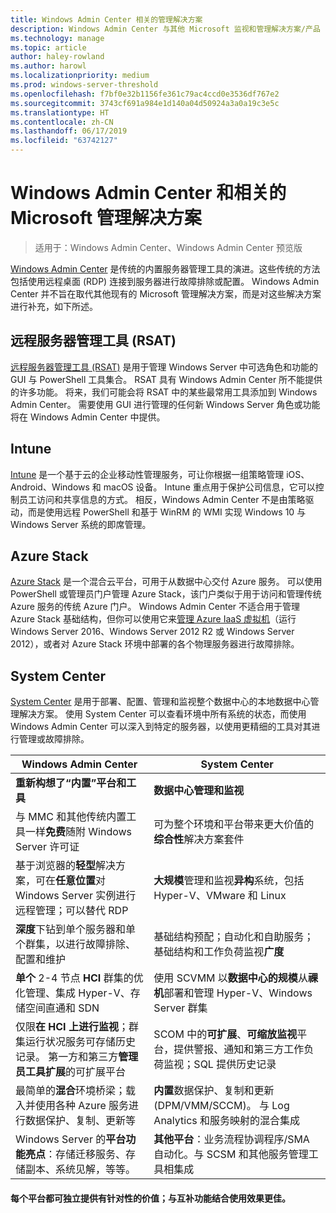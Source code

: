 ```yaml
---
title: Windows Admin Center 相关的管理解决方案
description: Windows Admin Center 与其他 Microsoft 监视和管理解决方案/产品 (Project Honolulu) 的比较及其如何相辅相成
ms.technology: manage
ms.topic: article
author: haley-rowland
ms.author: harowl
ms.localizationpriority: medium
ms.prod: windows-server-threshold
ms.openlocfilehash: f7bf0e32b1156fe361c79ac4ccd0e3536df767e2
ms.sourcegitcommit: 3743cf691a984e1d140a04d50924a3a0a19c3e5c
ms.translationtype: HT
ms.contentlocale: zh-CN
ms.lasthandoff: 06/17/2019
ms.locfileid: "63742127"
---
```

# <a name="windows-admin-center-and-related-management-solutions-from-microsoft"></a>Windows Admin Center 和相关的 Microsoft 管理解决方案

>适用于：Windows Admin Center、Windows Admin Center 预览版

[Windows Admin Center](windows-admin-center.md) 是传统的内置服务器管理工具的演进。这些传统的方法包括使用远程桌面 (RDP) 连接到服务器进行故障排除或配置。 Windows Admin Center 并不旨在取代其他现有的 Microsoft 管理解决方案，而是对这些解决方案进行补充，如下所述。

## <a name="remote-server-administration-tools-rsat"></a>远程服务器管理工具 (RSAT)

[远程服务器管理工具 (RSAT)](https://docs.microsoft.com/windows-server/remote/remote-server-administration-tools) 是用于管理 Windows Server 中可选角色和功能的 GUI 与 PowerShell 工具集合。 RSAT 具有 Windows Admin Center 所不能提供的许多功能。 将来，我们可能会将 RSAT 中的某些最常用工具添加到 Windows Admin Center。 需要使用 GUI 进行管理的任何新 Windows Server 角色或功能将在 Windows Admin Center 中提供。

## <a name="intune"></a>Intune

[Intune](https://www.microsoft.com/cloud-platform/microsoft-intune) 是一个基于云的企业移动性管理服务，可让你根据一组策略管理 iOS、Android、Windows 和 macOS 设备。 Intune 重点用于保护公司信息，它可以控制员工访问和共享信息的方式。 相反，Windows Admin Center 不是由策略驱动，而是使用远程 PowerShell 和基于 WinRM 的 WMI 实现 Windows 10 与 Windows Server 系统的即席管理。

## <a name="azure-stack"></a>Azure Stack

[Azure Stack](https://azure.microsoft.com/overview/azure-stack/) 是一个混合云平台，可用于从数据中心交付 Azure 服务。 可以使用 PowerShell 或管理员门户管理 Azure Stack，该门户类似于用于访问和管理传统 Azure 服务的传统 Azure 门户。 Windows Admin Center 不适合用于管理 Azure Stack 基础结构，但你可以使用它来[管理 Azure IaaS 虚拟机](../azure/manage-azure-vms.md)（运行 Windows Server 2016、Windows Server 2012 R2 或 Windows Server 2012），或者对 Azure Stack 环境中部署的各个物理服务器进行故障排除。

## <a name="system-center"></a>System Center

[System Center](https://www.microsoft.com/cloud-platform/system-center) 是用于部署、配置、管理和监视整个数据中心的本地数据中心管理解决方案。 使用 System Center 可以查看环境中所有系统的状态，而使用 Windows Admin Center 可以深入到特定的服务器，以使用更精细的工具对其进行管理或故障排除。

| Windows Admin Center                 | System Center                      |
|--------------------------------------|------------------------------------|
| **重新构想了“内置”平台和工具** | **数据中心管理和监视** |
| 与 MMC 和其他传统内置工具一样**免费**随附 Windows Server 许可证 | 可为整个环境和平台带来更大价值的**综合性**解决方案套件 |
| 基于浏览器的**轻型**解决方案，可在**任意位置**对 Windows Server 实例进行远程管理；可以替代 RDP | **大规模**管理和监视**异构**系统，包括 Hyper-V、VMware 和 Linux |
|**深度**下钻到单个服务器和单个群集，以进行故障排除、配置和维护|基础结构预配；自动化和自助服务；基础结构和工作负荷监视**广度**|
|**单个** 2-4 节点 **HCI** 群集的优化管理、集成 Hyper-V、存储空间直通和 SDN|使用 SCVMM 以**数据中心的规模**从**祼机**部署和管理 Hyper-V、Windows Server 群集|
|仅限**在 HCI 上进行监视**；群集运行状况服务可存储历史记录。 第一方和第三方**管理员工具扩展**的可扩展平台|SCOM 中的**可扩展**、**可缩放监视**平台，提供警报、通知和第三方工作负荷监视；SQL 提供历史记录|
|最简单的**混合**环境桥梁；载入并使用各种 Azure 服务进行数据保护、复制、更新等|**内置**数据保护、复制和更新 (DPM/VMM/SCCM)。 与 Log Analytics 和服务映射的混合集成|
|Windows Server 的**平台功能亮点**：存储迁移服务、存储副本、系统见解，等等。|**其他平台**：业务流程协调程序/SMA 自动化。与 SCSM 和其他服务管理工具相集成|

#### <a name="each-delivers-targeted-value-independently-better-together-with-complementary-capabilities"></a>每个平台都可独立提供有针对性的价值；与互补功能**结合使用效果更佳**。
